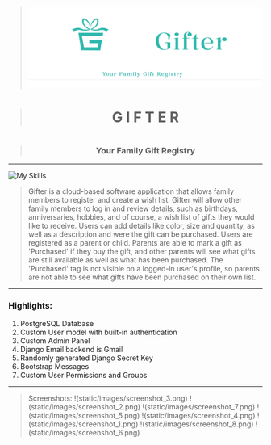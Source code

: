 >![Custom Django Admin](static/images/screenshot_9.png)

><h1 align="center">G I F T E R<h1>

><h3 align="center">Your Family Gift Registry</h3>

___




![My Skills](https://skillicons.dev/icons?i=django,python,docker,postgres,markdown,aws,html,github,css,javascript,git,)

> Gifter is a cloud-based software application that allows family members to register and create a wish list.  Gifter will allow other family members to log in and review details, such as birthdays, anniversaries, hobbies, and of course, a wish list of gifts they would like to receive.  Users can add details like color, size and quantity, as well as a description and were the gift can be purchased.  Users are registered as a parent or child.  Parents are able to mark a gift as 'Purchased' if they buy the gift, and other parents will see what gifts are still available as well as what has been purchased.  The 'Purchased' tag is not visible on a logged-in user's profile, so parents are not able to see what gifts have been purchased on their own list.

> 

___


### Highlights:
1. PostgreSQL Database
2. Custom User model with built-in authentication
3. Custom Admin Panel
4. Django Email backend is Gmail
5. Randomly generated Django Secret Key
6. Bootstrap Messages
7. Custom User Permissions and Groups


___

>Screenshots:
>!(static/images/screenshot_3.png)
>!(static/images/screenshot_2.png)
>!(static/images/screenshot_7.png)
>!(static/images/screenshot_5.png)
>!(static/images/screenshot_4.png)
>!(static/images/screenshot_1.png)
>!(static/images/screenshot_8.png)
>!(static/images/screenshot_6.png)

